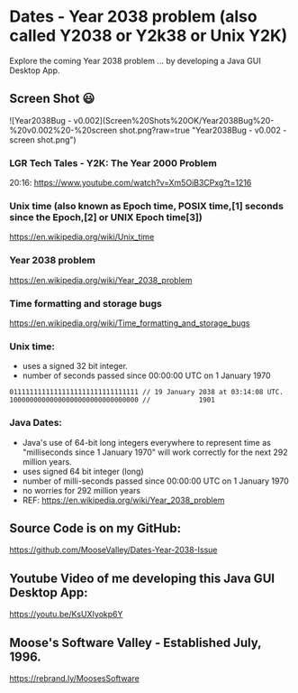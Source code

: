 # Dates - Year 2038 problem (also called Y2038 or Y2k38 or Unix Y2K)

Explore the coming Year 2038 problem ...  by developing a Java GUI Desktop App.

## Screen Shot :smiley:

![Year2038Bug - v0.002](Screen%20Shots%20OK/Year2038Bug%20-%20v0.002%20-%20screen shot.png?raw=true "Year2038Bug - v0.002 - screen shot.png")


### LGR Tech Tales - Y2K: The Year 2000 Problem
20:16: https://www.youtube.com/watch?v=Xm5OiB3CPxg?t=1216

### Unix time (also known as Epoch time, POSIX time,[1] seconds since the Epoch,[2] or UNIX Epoch time[3])
https://en.wikipedia.org/wiki/Unix_time

### Year 2038 problem
https://en.wikipedia.org/wiki/Year_2038_problem

### Time formatting and storage bugs
https://en.wikipedia.org/wiki/Time_formatting_and_storage_bugs

### Unix time:
* uses a signed 32 bit integer.
* number of seconds passed since 00:00:00 UTC on 1 January 1970

````
01111111111111111111111111111111 // 19 January 2038 at 03:14:08 UTC.
10000000000000000000000000000000 //            1901
````

### Java Dates:
* Java's use of 64-bit long integers everywhere to represent time as
"milliseconds since 1 January 1970" will work correctly for the
next 292 million years.
* uses signed 64 bit integer (long)
* number of milli-seconds passed since 00:00:00 UTC on 1 January 1970
* no worries for 292 million years
* REF: https://en.wikipedia.org/wiki/Year_2038_problem


## Source Code is on my GitHub:
https://github.com/MooseValley/Dates-Year-2038-Issue

## Youtube Video of me developing this Java GUI Desktop App:
https://youtu.be/KsUXIyokp6Y

## Moose's Software Valley - Established July, 1996.
https://rebrand.ly/MoosesSoftware
